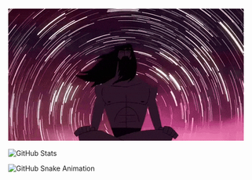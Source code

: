 ![GIF Açıklaması](https://raw.githubusercontent.com/FerhatAkkopru/FerhatAkkopru/main/Samurai%20Jack%20Stars%20GIF%20by%20Adult%20Swim.gif)

![GitHub Stats](https://github-readme-stats.vercel.app/api?username=FerhatAkkopru&show_icons=true&theme=dark)

![GitHub Snake Animation](https://github.com/FerhatAkkopru/FerhatAkkopru/blob/output/github-contribution-grid-snake.svg)
